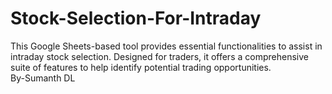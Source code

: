 # Stock-Selection-For-Intraday
This Google Sheets-based tool provides essential functionalities to assist in intraday stock selection. Designed for traders, it offers a comprehensive suite of features to help identify potential trading opportunities.
<br>
By-Sumanth DL

